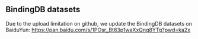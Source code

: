 ## BindingDB datasets

Due to the upload limitation on github,  we update the BindingDB datasets on BaiduYun: https://pan.baidu.com/s/1POsr_Bt83p1waXxQnq8YTg?pwd=ka2x 
